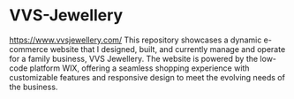 # VVS-Jewellery
https://www.vvsjewellery.com/
This repository showcases a dynamic e-commerce website that I designed, built, and currently manage and operate for a family business, VVS Jewellery. The website is powered by the low-code platform WIX, offering a seamless shopping experience with customizable features and responsive design to meet the evolving needs of the business.
